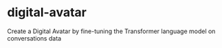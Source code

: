 # digital-avatar
Create a Digital Avatar by fine-tuning the Transformer language model on conversations data
